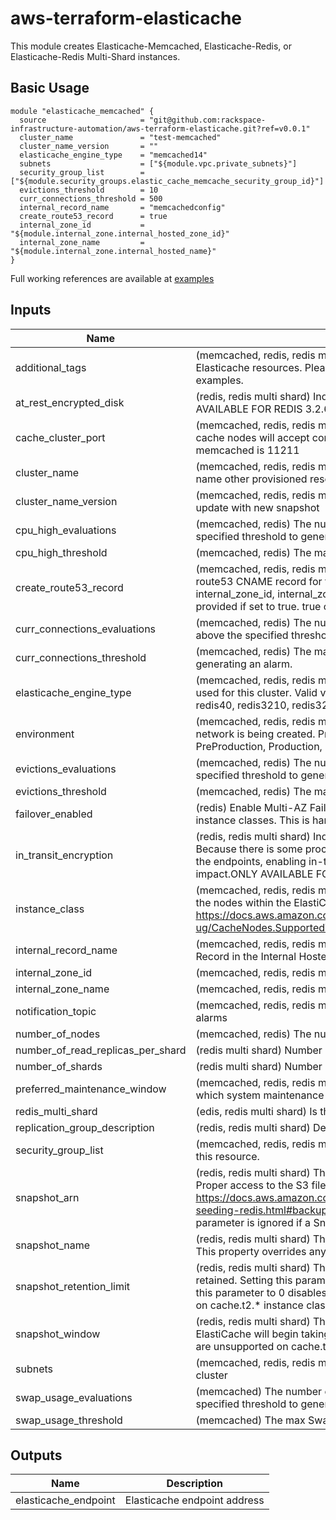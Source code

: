 # aws-terraform-elasticache

This module creates Elasticache-Memcached, Elasticache-Redis, or Elasticache-Redis Multi-Shard instances.

## Basic Usage

```
module "elasticache_memcached" {
  source                     = "git@github.com:rackspace-infrastructure-automation/aws-terraform-elasticache.git?ref=v0.0.1"
  cluster_name               = "test-memcached"
  cluster_name_version       = ""
  elasticache_engine_type    = "memcached14"
  subnets                    = ["${module.vpc.private_subnets}"]
  security_group_list        = ["${module.security_groups.elastic_cache_memcache_security_group_id}"]
  evictions_threshold        = 10
  curr_connections_threshold = 500
  internal_record_name       = "memcachedconfig"
  create_route53_record      = true
  internal_zone_id           = "${module.internal_zone.internal_hosted_zone_id}"
  internal_zone_name         = "${module.internal_zone.internal_hosted_name}"
}
```
Full working references are available at [examples](examples)

## Inputs

| Name | Description | Type | Default | Required |
|------|-------------|:----:|:-----:|:-----:|
| additional_tags | (memcached, redis, redis multi shard) Additional tags to be added to the Elasticache resources. Please see examples directory in this repo for examples. | map | `<map>` | no |
| at_rest_encrypted_disk | (redis, redis multi shard) Indicates whether to enable encryption at rest. ONLY AVAILABLE FOR REDIS 3.2.6 AND 4.0.10. true or false | string | `false` | no |
| cache_cluster_port | (memcached, redis, redis multi shard) The port number on which each of the cache nodes will accept connections. Default for redis is 6379. Default for memcached is 11211 | string | `` | no |
| cluster_name | (memcached, redis, redis multi shard) Name of Cluster. Will also be used to name other provisioned resources. | string | - | yes |
| cluster_name_version | (memcached, redis, redis multi shard) NOTE: This needs to increment on update with new snapshot | string | `v00` | no |
| cpu_high_evaluations | (memcached, redis) The number of minutes CPU usage must remain above the specified threshold to generate an alarm. | string | `5` | no |
| cpu_high_threshold | (memcached, redis) The max CPU Usage % before generating an alarm. | string | `90` | no |
| create_route53_record | (memcached, redis, redis multi shard) Specifies whether or not to create a route53 CNAME record for the configuration/primary endpoint. internal_zone_id, internal_zone_name, and internal_record_name must be provided if set to true. true or false. | string | `false` | no |
| curr_connections_evaluations | (memcached, redis) The number of minutes current connections must remain above the specified threshold to generate an alarm. | string | `5` | no |
| curr_connections_threshold | (memcached, redis) The max number of current connections before generating an alarm. | string | `` | no |
| elasticache_engine_type | (memcached, redis, redis multi shard) The name of the cache engine to be used for this cluster. Valid values are: memcached14, redis326, redis28, redis40, redis3210, redis32 | string | - | yes |
| environment | (memcached, redis, redis multi shard) Application environment for which this network is being created. Preferred value are Development, Integration, PreProduction, Production, QA, Staging, or Test | string | `Development` | no |
| evictions_evaluations | (memcached, redis) The number of minutes Evictions must remain above the specified threshold to generate an alarm. | string | `5` | no |
| evictions_threshold | (memcached, redis) The max evictions before generating an alarm. | string | `` | no |
| failover_enabled | (redis) Enable Multi-AZ Failover.  Failover is unsupported on cache.t2.* instance classes. This is hardcoded as true for Redis multi-shard. | string | `true` | no |
| in_transit_encryption | (redis, redis multi shard) Indicates whether to enable encryption in transit. Because there is some processing needed to encrypt and decrypt the data at the endpoints, enabling in-transit encryption can have some performance impact.ONLY AVAILABLE FOR REDIS 3.2.6 AND 4.0.10. true or false | string | `false` | no |
| instance_class | (memcached, redis, redis multi shard) The compute and memory capacity of the nodes within the ElastiCache cluster. Please see https://docs.aws.amazon.com/AmazonElastiCache/latest/mem-ug/CacheNodes.SupportedTypes.html for valid instance types. | string | `cache.m3.medium` | no |
| internal_record_name | (memcached, redis, redis multi shard) Record Name for the new Resource Record in the Internal Hosted Zone | string | `` | no |
| internal_zone_id | (memcached, redis, redis multi shard) The Route53 Internal Hosted Zone ID | string | `` | no |
| internal_zone_name | (memcached, redis, redis multi shard) LD for Internal Hosted Zone | string | `` | no |
| notification_topic | (memcached, redis, redis multi shard) SNS Topic ARN to notify if there are any alarms | string | `` | no |
| number_of_nodes | (memcached, redis) The number of cache nodes within the ElastiCache cluster | string | `1` | no |
| number_of_read_replicas_per_shard | (redis multi shard) Number of read replicas per shard | string | `2` | no |
| number_of_shards | (redis multi shard) Number of shards | string | `2` | no |
| preferred_maintenance_window | (memcached, redis, redis multi shard) The weekly time range (in UTC) during which system maintenance can occur. Example: Sun:05:00-Sun:07:00 | string | `Sun:05:00-Sun:07:00` | no |
| redis_multi_shard | (edis, redis multi shard) Is this a redis multi-shard instance? true or false | string | `false` | no |
| replication_group_description | (redis, redis multi shard) Description of Replication Group | string | `Elasticache` | no |
| security_group_list | (memcached, redis, redis multi shard) A list of EC2 security groups to assign to this resource. | list | - | yes |
| snapshot_arn | (redis, redis multi shard) The S3 ARN of a snapshot to use for cluster creation.  Proper access to the S3 file must be granted prior to building instance.  See https://docs.aws.amazon.com/AmazonElastiCache/latest/UserGuide/backups-seeding-redis.html#backups-seeding-redis-grant-access for details.  This parameter is ignored if a SnapshotName is provided. | string | `` | no |
| snapshot_name | (redis, redis multi shard) The name of a snapshot to use for cluster creation. This property overrides any value assigned to SnapshotArn. | string | `` | no |
| snapshot_retention_limit | (redis, redis multi shard) The number of days for which automated backups are retained. Setting this parameter to a positive number enables backups. Setting this parameter to 0 disables automated backups. Snapshots are unsupported on cache.t2.* instance classes. | string | `7` | no |
| snapshot_window | (redis, redis multi shard) The daily time range (in UTC) during which ElastiCache will begin taking a daily snapshot of your node group. Snapshots are unsupported on cache.t2.* instance classes. | string | `03:00-05:00` | no |
| subnets | (memcached, redis, redis multi shard) List of subnets for use with this cache cluster | list | - | yes |
| swap_usage_evaluations | (memcached) The number of minutes SwapUsage must remain above the specified threshold to generate an alarm | string | `5` | no |
| swap_usage_threshold | (memcached) The max SwapUsage before generating an alarm | string | `52428800` | no |

## Outputs

| Name | Description |
|------|-------------|
| elasticache_endpoint | Elasticache endpoint address |

